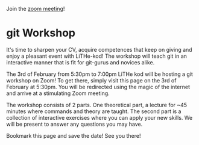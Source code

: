<div id="important-information">
    <p>
        Join the <a href="https://liu-se.zoom.us/j/68016746136">zoom meeting</a>!
    </p>
</div>

# git Workshop

It's time to sharpen your CV, acquire competences that
keep on giving and enjoy a pleasant event with LiTHe-kod!
The workshop will teach git in an interactive manner that is
fit for git-gurus and novices alike.

The 3rd of February from 5:30pm to 7:00pm LiTHe kod will be hosting
a git workshop on Zoom! To get there, simply visit this page on the 3rd of February at 5:30pm.
You will be redirected using the magic of the internet and arrive at a stimulating Zoom meeting.

The workshop consists of 2 parts. One theoretical part, a lecture for ~45 minutes where
commands and theory are taught. The second part is a collection of interactive
exercises where you can apply your new skills. We will be present
to answer any questions you may have.

Bookmark this page and save the date! See you there!

